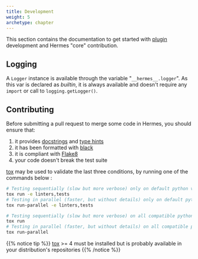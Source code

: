 ```yaml
---
title: Development
weight: 5
archetype: chapter
---
```


This section contains the documentation to get started with [plugin](./plugins/) development and Hermes "core" contribution.

## Logging

A `Logger` instance is available through the variable "`__hermes__.logger`". As this var is declared as *builtin*, it is always available and doesn't require any `import` or call to `logging.getLogger()`.

## Contributing

Before submitting a pull request to merge some code in Hermes, you should ensure that:

1. it provides [docstrings](https://peps.python.org/pep-0257/) and [type hints](https://peps.python.org/pep-0484/)
2. it has been formatted with [black](https://github.com/psf/black)
3. it is compliant with [Flake8](https://flake8.pycqa.org)
4. your code doesn't break the test suite

[tox](https://tox.wiki/) may be used to validate the last three conditions, by running one of the commands below :

```bash
# Testing sequentially (slow but more verbose) only on default python version available on your system
tox run -e linters,tests
# Testing in parallel (faster, but without details) only on default python version available on your system
tox run-parallel -e linters,tests

# Testing sequentially (slow but more verbose) on all compatible python versions - they must be available on your system
tox run
# Testing in parallel (faster, but without details) on all compatible python versions - they must be available on your system
tox run-parallel
```

{{% notice tip %}}
[tox](https://tox.wiki/) >= 4 must be installed but is probably available in your distribution's repositories
{{% /notice %}}
